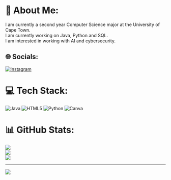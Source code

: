 # 💫 About Me:
I am currently a second year Computer Science major at the University of Cape Town.<br>I am currently working on Java, Python and SQL.<br>I am interested in working with AI and cybersecurity.<br>


## 🌐 Socials:
[![Instagram](https://img.shields.io/badge/Instagram-%23E4405F.svg?logo=Instagram&logoColor=white)](https://instagram.com/oluchiolebuike@gmail.com) 

# 💻 Tech Stack:
![Java](https://img.shields.io/badge/java-%23ED8B00.svg?style=for-the-badge&logo=openjdk&logoColor=white) ![HTML5](https://img.shields.io/badge/html5-%23E34F26.svg?style=for-the-badge&logo=html5&logoColor=white) ![Python](https://img.shields.io/badge/python-3670A0?style=for-the-badge&logo=python&logoColor=ffdd54) ![Canva](https://img.shields.io/badge/Canva-%2300C4CC.svg?style=for-the-badge&logo=Canva&logoColor=white)
# 📊 GitHub Stats:
![](https://github-readme-stats.vercel.app/api?username=oluchiolebuike&theme=dark&hide_border=false&include_all_commits=false&count_private=false)<br/>
![](https://github-readme-streak-stats.herokuapp.com/?user=oluchiolebuike&theme=dark&hide_border=false)<br/>
![](https://github-readme-stats.vercel.app/api/top-langs/?username=oluchiolebuike&theme=dark&hide_border=false&include_all_commits=false&count_private=false&layout=compact)

---
[![](https://visitcount.itsvg.in/api?id=oluchiolebuike&icon=0&color=0)](https://visitcount.itsvg.in)

<!-- Proudly created with GPRM ( https://gprm.itsvg.in ) -->
